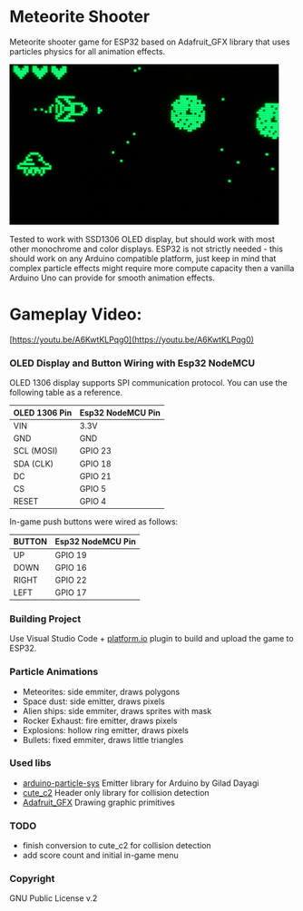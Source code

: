  # Meteorite Shooter
 Meteorite shooter game for ESP32 based on Adafruit_GFX library that uses particles physics for all animation effects.
   
![screenshot](https://raw.githubusercontent.com/AZemnitskiy/esp32-particle-effects-game/main/img/screenshot.PNG)

 Tested to work with SSD1306 OLED display, but should work with most other monochrome and color displays.
 ESP32 is not strictly needed - this should work on any Arduino compatible platform, just keep in mind that complex particle effects might require more compute capacity then a vanilla Arduino Uno can provide for smooth animation effects. 
   
# Gameplay Video:
[https://youtu.be/A6KwtKLPqg0](https://youtu.be/A6KwtKLPqg0)

 ### OLED Display and Button Wiring with Esp32 NodeMCU
OLED 1306 display supports SPI communication protocol. You can use the following table as a reference.

| OLED 1306 Pin | Esp32 NodeMCU Pin |
|---------------|-------------------|
| VIN           | 3.3V              |
| GND           | GND               |
| SCL (MOSI)    | GPIO 23           |
| SDA (CLK)     | GPIO 18           |
| DC            | GPIO 21           |
| CS            | GPIO 5            |
| RESET         | GPIO 4            |

In-game push buttons were wired as follows:

| BUTTON | Esp32 NodeMCU Pin |
|--------|-------------------|
| UP     | GPIO 19           |
| DOWN   | GPIO 16           |
| RIGHT  | GPIO 22           |
| LEFT   | GPIO 17           |

 ### Building Project
 Use Visual Studio Code + [platform.io](https://platform.io) plugin to build and upload the game to ESP32. 

### Particle Animations
 - Meteorites: side emmiter, draws polygons
 - Space dust: side emitter, draws pixels
 - Alien ships: side emmiter, draws sprites with mask
 - Rocker Exhaust: fire emitter, draws pixels
 - Explosions: hollow ring emitter, draws pixels
 - Bullets: fixed emmiter, draws little triangles

### Used libs
- [arduino-particle-sys](https://github.com/giladaya/arduino-particle-sys)
  Emitter library for Arduino by Gilad Dayagi
- [cute_c2](https://github.com/RandyGaul/cute_headers/blob/master/cute_c2.h)
  Header only library for collision detection
- [Adafruit_GFX](https://github.com/adafruit/Adafruit-GFX-Library)
  Drawing graphic primitives

### TODO
- finish conversion to cute_c2 for collision detection
- add score count and initial in-game menu
  
### Copyright
GNU Public License v.2